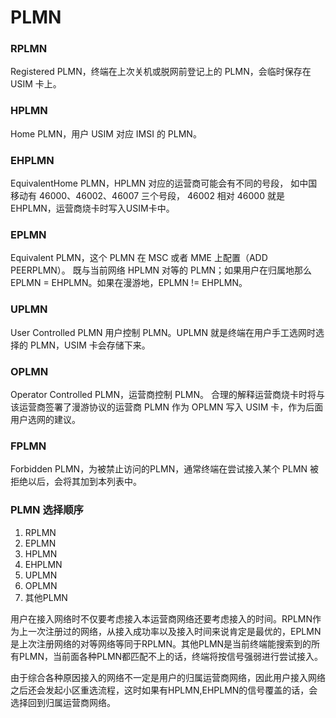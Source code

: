 PLMN
===

### RPLMN

Registered PLMN，终端在上次关机或脱网前登记上的 PLMN，会临时保存在 USIM 卡上。

### HPLMN

Home PLMN，用户 USIM 对应 IMSI 的 PLMN。

### EHPLMN
EquivalentHome PLMN，HPLMN 对应的运营商可能会有不同的号段，
如中国移动有 46000、46002、46007 三个号段，
46002 相对 46000 就是 EHPLMN，运营商烧卡时写入USIM卡中。

### EPLMN

Equivalent PLMN，这个 PLMN 在 MSC 或者 MME 上配置（ADD PEERPLMN）。
既与当前网络 HPLMN 对等的 PLMN；如果用户在归属地那么 EPLMN = EHPLMN。如果在漫游地，EPLMN != EHPLMN。

### UPLMN
User Controlled PLMN 用户控制 PLMN。UPLMN 就是终端在用户手工选网时选择的 PLMN，USIM 卡会存储下来。

### OPLMN
Operator Controlled PLMN，运营商控制 PLMN。
合理的解释运营商烧卡时将与该运营商签署了漫游协议的运营商 PLMN 作为 OPLMN 写入 USIM 卡，作为后面用户选网的建议。

### FPLMN

Forbidden PLMN，为被禁止访问的PLMN，通常终端在尝试接入某个 PLMN 被拒绝以后，会将其加到本列表中。

### PLMN 选择顺序

1. RPLMN
2. EPLMN
3. HPLMN
4. EHPLMN
5. UPLMN
6. OPLMN
7. 其他PLMN

用户在接入网络时不仅要考虑接入本运营商网络还要考虑接入的时间。RPLMN作为上一次注册过的网络，从接入成功率以及接入时间来说肯定是最优的，EPLMN是上次注册网络的对等网络等同于RPLMN。其他PLMN是当前终端能搜索到的所有PLMN，当前面各种PLMN都匹配不上的话，终端将按信号强弱进行尝试接入。

由于综合各种原因接入的网络不一定是用户的归属运营商网络，因此用户接入网络之后还会发起小区重选流程，这时如果有HPLMN,EHPLMN的信号覆盖的话，会选择回到归属运营商网络。
